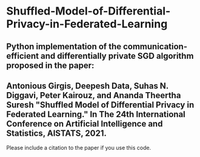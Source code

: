 # Shuffled-Model-of-Differential-Privacy-in-Federated-Learning
Python implementation of the communication-efficient and differentially private SGD algorithm proposed in the paper:
------
Antonious Girgis, Deepesh Data, Suhas N. Diggavi, Peter Kairouz, and Ananda Theertha Suresh "Shuffled Model of Differential Privacy in Federated Learning." In The 24th International Conference on Artificial Intelligence and Statistics, AISTATS, 2021. 
------
Please include a citation to the paper if you use this code.
